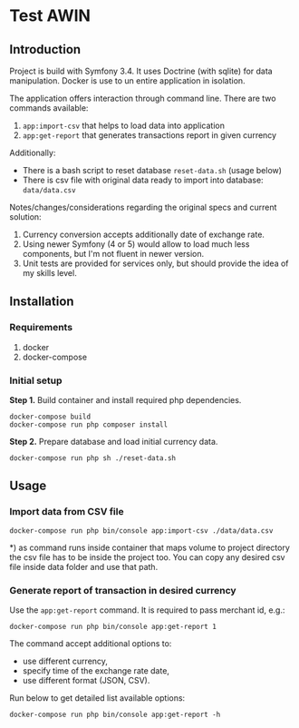 
Test AWIN
=========



Introduction
------------

Project is build with Symfony 3.4. It uses Doctrine (with sqlite) for data manipulation. Docker is use to un entire application in isolation.

The application offers interaction through command line. There are two commands available:

1. `app:import-csv` that helps to load data into application
2. `app:get-report` that generates transactions report in given currency

Additionally:

* There is a bash script to reset database `reset-data.sh` (usage below)
* There is csv file with original data ready to import into database: `data/data.csv`

Notes/changes/considerations regarding the original specs and current solution:

1. Currency conversion accepts additionally date of exchange rate.
2. Using newer Symfony (4 or 5) would allow to load much less components, but I'm not fluent in newer version.
3. Unit tests are provided for services only, but should provide the idea of my skills level.



Installation
------------

### Requirements

1. docker
2. docker-compose

### Initial setup

**Step 1.** 
Build container and install required php dependencies.

```shell script
docker-compose build
docker-compose run php composer install
```

**Step 2.**
Prepare database and load initial currency data.

```shell script
docker-compose run php sh ./reset-data.sh
```


Usage
-----

### Import data from CSV file

```shell script
docker-compose run php bin/console app:import-csv ./data/data.csv
```

*) as command runs inside container that maps volume to project directory 
the csv file has to be inside the project too. You can copy any desired csv file
inside data folder and use that path.

### Generate report of transaction in desired currency  

Use the `app:get-report` command. It is required to pass merchant id, e.g.:

```shell script
docker-compose run php bin/console app:get-report 1
```

The command accept additional options to:
* use different currency,
* specify time of the exchange rate date,
* use different format (JSON, CSV).

Run below to get detailed list available options:

```shell script
docker-compose run php bin/console app:get-report -h
```

